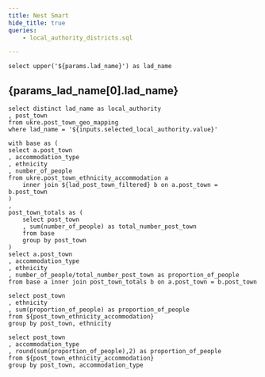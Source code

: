 ```yaml
---
title: Nest Smart
hide_title: true
queries:
    - local_authority_districts.sql

---
```



```params_lad_name
select upper('${params.lad_name}') as lad_name
```

## {params_lad_name[0].lad_name}

<Dropdown
    data={local_authority_districts}
    name=selected_local_authority
    value=lad_name
    title="Select a Local Authority"
    defaultValue={params.lad_name}
/>

```lad_post_town_filtered
select distinct lad_name as local_authority
, post_town
from ukre.post_town_geo_mapping
where lad_name = '${inputs.selected_local_authority.value}'
```

```post_town_ethnicity_accommodation
with base as (
select a.post_town
, accommodation_type
, ethnicity
, number_of_people
from ukre.post_town_ethnicity_accommodation a
    inner join ${lad_post_town_filtered} b on a.post_town = b.post_town
)
,
post_town_totals as (
    select post_town
    , sum(number_of_people) as total_number_post_town
    from base
    group by post_town
)
select a.post_town
, accommodation_type
, ethnicity
, number_of_people/total_number_post_town as proportion_of_people
from base a inner join post_town_totals b on a.post_town = b.post_town
```

```post_town_ethnicity
select post_town
, ethnicity
, sum(proportion_of_people) as proportion_of_people
from ${post_town_ethnicity_accommodation}
group by post_town, ethnicity
```

```post_town_accommodation_type
select post_town
, accommodation_type
, round(sum(proportion_of_people),2) as proportion_of_people
from ${post_town_ethnicity_accommodation}
group by post_town, accommodation_type
```

<Grid cols=2>
<AreaMap
  data={lad_post_town_filtered}
  areaCol="post_town"
  geoJsonUrl="https://public-geoms.s3-eu-west-1.amazonaws.com/post_town_simple.geojson"
  geoId="post_town"
  value="post_town"
  tooltip={[
    {id: 'local_authority', valueClass: 'text-l font-semibold'},
    {id: 'post_town', valueClass: 'font mt-1'}
    ]}
  startingZoom=8
  opacity=0.5
/>

</Grid>

<Grid cols=2>
<Heatmap
data={post_town_ethnicity}
y=post_town
x=ethnicity
value=proportion_of_people
valueFmt=pct
xLabelRotation=-45
/>

<Heatmap
data={post_town_accommodation_type}
y=post_town
x=accommodation_type
value=proportion_of_people
valueFmt=pct
xLabelRotation=-45
/>
</Grid>